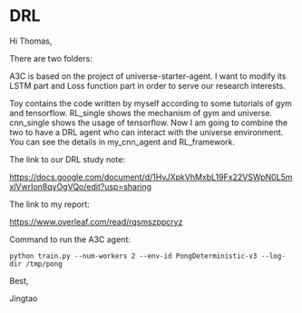 # DRL
Hi Thomas, 

There are two folders:

A3C is based on the project of universe-starter-agent. I want to modify its LSTM part and Loss function part in order to serve our research interests. 

Toy contains the code written by myself according to some tutorials of gym and tensorflow. RL_single shows the mechanism of gym and universe. cnn_single shows the usage of tensorflow. Now I am going to combine the two to have a DRL agent who can interact with the universe environment. You can see the details in my_cnn_agent and RL_framework. 

The link to our DRL study note: 

https://docs.google.com/document/d/1HvJXpkVhMxbL19Fx22VSWpN0L5mxlVwrIon8qvOgVQo/edit?usp=sharing

The link to my report: 

https://www.overleaf.com/read/rqsmszppcryz

Command to run the A3C agent:

`python train.py --num-workers 2 --env-id PongDeterministic-v3 --log-dir /tmp/pong`

Best,

Jingtao
